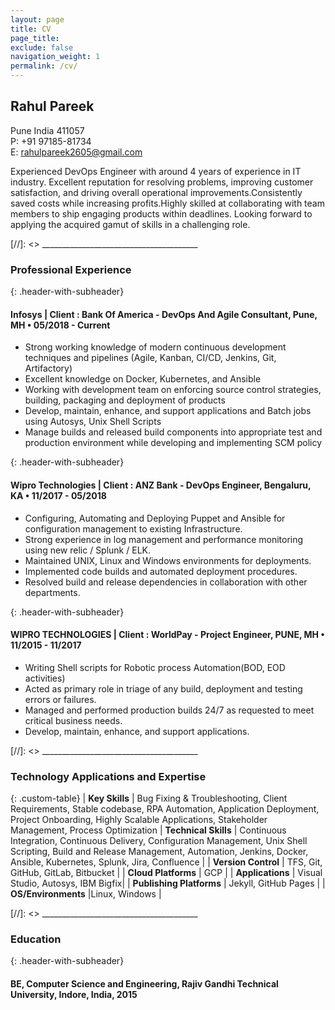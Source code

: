 ```yaml
---
layout: page
title: CV
page_title:
exclude: false
navigation_weight: 1
permalink: /cv/
---
```


<!-- [Download CV](/path/to/cv.pdf) -->

## Rahul Pareek
  
Pune India 411057  
P: +91 97185-81734  
E: rahulpareek2605@gmail.com  

Experienced DevOps Engineer with around 4 years of experience in IT industry. Excellent reputation for resolving problems, improving customer satisfaction, and driving overall operational improvements.Consistently saved costs while increasing profits.Highly skilled at collaborating with team members to ship engaging products within deadlines. Looking forward to applying the acquired gamut of skills in a challenging role.

[//]: <> _______________________________________  

### Professional Experience

{: .header-with-subheader}
#### Infosys | Client : Bank Of America - DevOps And Agile Consultant, Pune, MH • 05/2018 - Current      
+ Strong working knowledge of modern continuous development techniques and pipelines (Agile, Kanban, CI/CD, Jenkins, Git, Artifactory)
+ Excellent knowledge on Docker, Kubernetes, and Ansible
+ Working with development team on enforcing source control strategies, building, packaging and deployment of products
+ Develop, maintain, enhance, and support applications and Batch jobs using Autosys, Unix Shell Scripts
+ Manage builds and released build components into appropriate test and production environment while developing and implementing SCM policy

{: .header-with-subheader}
#### Wipro Technologies | Client : ANZ Bank - DevOps Engineer, Bengaluru, KA • 11/2017 - 05/2018        
+ Configuring, Automating and Deploying Puppet and Ansible for configuration management to existing Infrastructure.
+ Strong experience in log management and performance monitoring using new relic / Splunk / ELK.
+ Maintained UNIX, Linux and Windows environments for deployments.
+ Implemented code builds and automated deployment procedures.
+ Resolved build and release dependencies in collaboration with other departments.

{: .header-with-subheader}
#### WIPRO TECHNOLOGIES | Client : WorldPay - Project Engineer, PUNE, MH • 11/2015 - 11/2017          
+ Writing Shell scripts for Robotic process Automation(BOD, EOD activities)
+ Acted as primary role in triage of any build, deployment and testing errors or failures.
+ Managed and performed production builds 24/7 as requested to meet critical business needs.
+ Develop, maintain, enhance, and support applications.


[//]: <> _______________________________________ 

### Technology Applications and Expertise

{: .custom-table}
| **Key Skills** | Bug Fixing & Troubleshooting, Client Requirements, Stable codebase, RPA Automation, Application Deployment, Project Onboarding, Highly Scalable Applications,   Stakeholder Management, Process Optimization
| **Technical Skills** | Continuous Integration, Continuous Delivery, Configuration Management, Unix Shell Scripting, Build and Release Management, Automation, Jenkins, Docker,   Ansible, Kubernetes, Splunk, Jira, Confluence |
| **Version Control** | TFS, Git, GitHub, GitLab, Bitbucket |
| **Cloud Platforms** | GCP |
| **Applications** | Visual Studio, Autosys, IBM Bigfix|
| **Publishing Platforms** | Jekyll, GitHub Pages |
| **OS/Environments** |Linux, Windows |

[//]: <> _______________________________________ 

### Education

{: .header-with-subheader}
#### BE, Computer Science and Engineering, Rajiv Gandhi Technical University, Indore, India, 2015  


